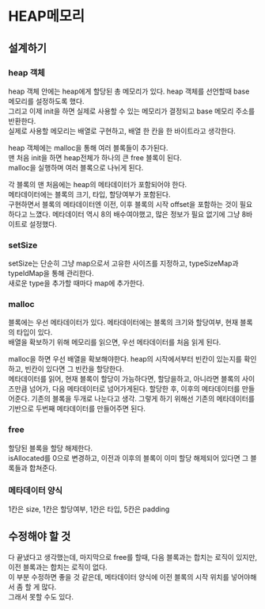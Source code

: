 # HEAP메모리

## 설계하기
### heap 객체
heap 객체 안에는 heap에게 할당된 총 메모리가 있다. 
heap 객체를 선언할때 base 메모리를 설정하도록 했다.  
그리고 이제 init을 하면 실제로 사용할 수 있는 메모리가 결정되고 base 메모리 주소를 반환한다.  
실제로 사용할 메모리는 배열로 구현하고, 배열 한 칸을 한 바이트라고 생각한다.  

heap 객체에는 malloc을 통해 여러 블록들이 추가된다.  
맨 처음 init을 하면 heap전체가 하나의 큰 free 블록이 된다.  
malloc을 실행하며 여러 블록으로 나뉘게 된다.  

각 블록의 맨 처음에는 heap의 메타데이터가 포함되어야 한다.  
메타데이터에는 블록의 크기, 타입, 할당여부가 포함된다.  
구현하면서 블록의 메타데이터엔 이전, 이후 블록의 시작 offset을 포함하는 것이 필요하다고 느꼈다. 
메타데이터 역시 8의 배수여야했고, 많은 정보가 필요 없기에 그냥 8바이트로 설정했다.  
### setSize
setSize는 단순히 그냥 map으로서 고유한 사이즈를 지정하고, typeSizeMap과 typeIdMap을 통해 관리한다.  
새로운 type을 추가할 때마다 map에 추가한다.  
### malloc
블록에는 우선 메타데이터가 있다. 메타데이터에는 블록의 크기와 할당여부, 현재 블록의 타입이 있다.  
배열을 확보하기 위해 메모리를 읽으면, 우선 메타데이터를 처음 읽게 된다.  

malloc을 하면 우선 배열을 확보해야한다.
heap의 시작에서부터 빈칸이 있는지를 확인하고, 빈칸이 있다면 그 빈칸을 할당한다.  
메타데이터를 읽어, 현재 블록이 할당이 가능하다면, 할당을하고, 아니라면 블록의 사이즈만큼 넘어가, 다음 메타데이터로 넘어가게된다.
할당한 후, 이후의 메타데이터를 만들어준다. 기존의 블록을 두개로 나눈다고 생각.
그렇게 하기 위해선 기존의 메타데이터를 기반으로 두번째 메타데이터를 만들어주면 된다.
 
### free 
할당된 블록을 할당 해제한다.  
isAllocated를 0으로 변경하고, 이전과 이후의 블록이 이미 할당 해제되어 있다면 그 블록들과 합쳐준다.

### 메타데이터 양식
1칸은 size,
1칸은 할당여부,
1칸은 타입,
5칸은 padding

## 수정해야 할 것 
다 끝냈다고 생각했는데, 마지막으로 free를 할때, 다음 블록과는 합치는 로직이 있지만, 이전 블록과는 합치는 로직이 없다.  
이 부분 수정하면 좋을 것 같은데, 메타데이터 양식에 이전 블록의 시작 위치를 넣어야해서 좀 할 게 많다.  
그래서 못할 수도 있다.  
